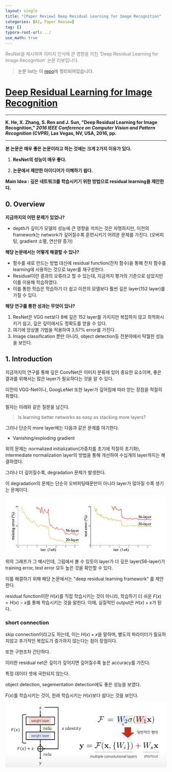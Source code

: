 ```yaml
---
layout: single
title: "[Paper Review] Deep Residual Learning for Image Recognition"
categories: [AI, Paper Review]
tag: []
typora-root-url: ../
use_math: true
---
```


<font color=gray>ResNet을 제시하여 이미지 인식에 큰 영향을 끼친 'Deep Residual Learning for Image Recognition' 논문 리뷰입니다.</font> <br>

> 논문 list는 이 [repo](https://github.com/SEUNGW00LEE/paper_review)에 정리되어있습니다.

# [Deep Residual Learning for Image Recognition](https://www.cv-foundation.org/openaccess/content_cvpr_2016/papers/He_Deep_Residual_Learning_CVPR_2016_paper.pdf)

---

**K. He, X. Zhang, S. Ren and J. Sun, "Deep Residual Learning for Image Recognition," *2016 IEEE Conference on Computer Vision and Pattern Recognition (CVPR)*, Las Vegas, NV, USA, 2016, pp.**

---

**본 논문은 매우 좋은 논문이라고 하는 것에는 크게 2가지 이유가 있다.**

1. **ResNet의 성능이 매우 좋다.**

2. **논문에서 제안한 아이디어가 이해하기 쉽다.**



 **Main Idea : 깊은 네트워크를 학습시키기 위한 방법으로 residual learning을 제안한다.**



## **0. Overview**

**지금까지의 어떤 문제가 있었나?**

- depth가 깊이가 모델의 성능에 큰 영향을 끼치는 것은 자명하지만, 이전의 framework는 network가 깊어질수록 훈련시키기 어려운 문제를 가진다. (오버피팅, gradient 소멸, 연산량 증가)

**해당 논문에서는 어떻게 해결할 수 있나?**

- 함수를 새로 만드는 방법 대신에 residual function(잔차 함수)을 통해 잔차 함수를 learning에 사용하는 것으로 layer를 재구성한다. 
- Residual이란 결과의 오류라고 할 수 있는데, 지금까지 평가의 기준으로 삼았지만 이를 이용해 학습하였다.
- 이를 통한 학습은 학습하기 더 쉽고 이전의 모델보다 훨씬 깊은 layer(152 layer)를 가질 수 있다.

**해당 연구를 통한 성과는 무엇이 있나?**

1. ResNet은 VGG net보다 8배 깊은 152 layer를 가지지만 복잡하지 않고 최적화시키기 쉽고, 깊은 깊이에서도 정확도를 얻을 수 있다.
2. 여기에 앙상블 기법을 적용하여 3.57% error를 가진다.
3. Image classification 뿐만 아니라, object detection등 전분야에서 탁월한 성능을 보인다.



## **1. Introduction**

지금까지의 연구를 통해 깊은 ConvNet은 이미지 분류에 있어 중요한 요소이며, 좋은 결과를 위해서는 많은 layer가 필요하다는 것을 알 수 있다.

이전의 VGG-Net이나, GoogLeNet 또한 layer가 깊어짐에 따라 얻는 장점을 적절히 취했다.

필자는 아래와 같은 질문을 남긴다.

> Is learning better networks as easy as stacking more layers?

그러나 단순히 more layer에는 다음과 같은 문제를 야기한다.

- Vanishing/exploding gradient

위의 문제는 normalized initialization(가중치를 초기에 적절히 초기화), intermediate normalization layer의 방법을 통해 개선하여 수십개의 layer까지는 해결하였다.

그러나 더 깊어질수록, degradation 문제가 발생한다.

이 degradation의 문제는 단순히 오버피팅때문만이 아니라 layer가 많아질 수록 생기는 문제이다. 

![image-20240130205449608](/images/2024-01-30-ResNet/image-20240130205449608.png)

위의 그래프가 그 예시인데, 그림에서 볼 수 있듯이 layer가 더 깊은 layer(56-layer)가 training error, test error 모두 높은 것을 확인할 수 있다.



이를 해결하기 위해 해당 논문에서는 "deep residual learning framework" 를 제안한다. 

residual function이란 $H(x)$를 직접 학습시키는 것이 아니라, 학습하기 더 쉬운 $F(x) = H(x)-x$를 통해 학습시키는 것을 말한다. 이때, 실질적인 output은 $H(x) + x$가 된다. 



### short connection

skip connection이라고도 하는데, 이는 $H(x) + x$을 말하며, 별도의 파라미터가 필요하지않고 추가적인 복잡도가 증가하지 않는다는 점이 장점이다.

또한 구현조차 간단하다.

이러한 residual net은 깊이가 깊어지면 깊어질수록 높은 accuracy를 가진다.

특정 데이터 셋에 국한되지 않는다.

object detection, segementation detection에도 좋은 성능을 보였다.



$F(x)$를 학습시키는 것이, 원래 학습시키는 $H(x)$보다 쉽다는 것을 보인다.





![image-20240130212437063](/images/2024-01-30-ResNet/image-20240130212437063.png)











